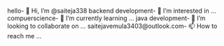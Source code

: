 hello- 👋 Hi, I’m @saiteja338
backend development- 👀 I’m interested in ...
compuerscience- 🌱 I’m currently learning ...
java development- 💞️ I’m looking to collaborate on ...
saitejavemula3403@outlook.com- 📫 How to reach me ...

<!---
saiteja338/saiteja338 is a ✨ special ✨ repository because its `README.md` (this file) appears on your GitHub profile.
You can click the Preview link to take a look at your changes.
--->
